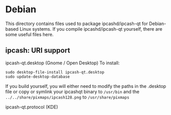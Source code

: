 
Debian
====================
This directory contains files used to package ipcashd/ipcash-qt
for Debian-based Linux systems. If you compile ipcashd/ipcash-qt yourself, there are some useful files here.

## ipcash: URI support ##


ipcash-qt.desktop  (Gnome / Open Desktop)
To install:

	sudo desktop-file-install ipcash-qt.desktop
	sudo update-desktop-database

If you build yourself, you will either need to modify the paths in
the .desktop file or copy or symlink your ipcashqt binary to `/usr/bin`
and the `../../share/pixmaps/ipcash128.png` to `/usr/share/pixmaps`

ipcash-qt.protocol (KDE)


